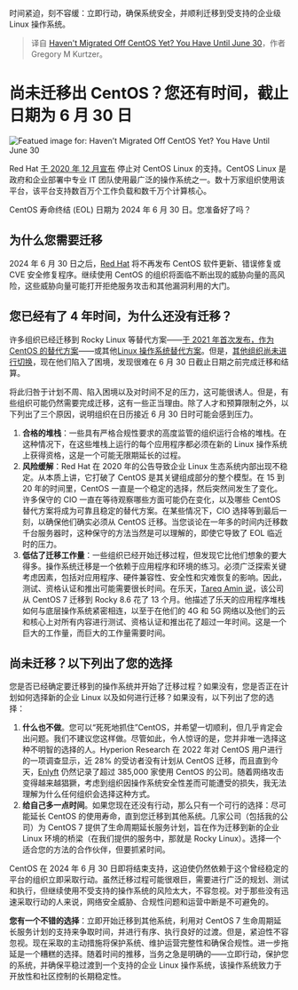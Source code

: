 
<!--
title: 尚未迁移出CentOS？您还有时间，截止日期为6月30日
cover: https://cdn.thenewstack.io/media/2024/06/6cd1998b-rocket-launch-693236_1280.jpg
-->

时间紧迫，刻不容缓：立即行动，确保系统安全，并顺利迁移到受支持的企业级 Linux 操作系统。

> 译自 [Haven't Migrated Off CentOS Yet? You Have Until June 30](https://thenewstack.io/havent-migrated-off-centos-yet-you-have-until-june-30/)，作者 Gregory M Kurtzer。


# 尚未迁移出 CentOS？您还有时间，截止日期为 6 月 30 日

![Featued image for: Haven’t Migrated Off CentOS Yet? You Have Until June 30](https://cdn.thenewstack.io/media/2024/06/6cd1998b-rocket-launch-693236_1280-1024x682.jpg)

Red Hat [于 2020 年 12 月宣布](https://thenewstack.io/red-hat-deprecates-linux-centos-in-favor-of-a-streaming-edition/) 停止对 CentOS Linux 的支持。CentOS Linux 是政府和企业部署中专业 IT 团队使用最广泛的操作系统之一。数十万家组织使用该平台，该平台支持数百万个工作负载和数千万个计算核心。

CentOS 寿命终结 (EOL) 日期为 2024 年 6 月 30 日。您准备好了吗？

## 为什么您需要迁移

2024 年 6 月 30 日之后，[Red Hat](https://www.openshift.com/try?utm_content=inline+mention) 将不再发布 CentOS 软件更新、错误修复或 CVE 安全修复程序。继续使用 CentOS 的组织将面临不断出现的威胁向量的高风险，这些威胁向量可能打开拒绝服务攻击和其他漏洞利用的大门。

## 您已经有了 4 年时间，为什么还没有迁移？

许多组织已经迁移到 Rocky Linux 等替代方案——[于 2021 年首次发布，作为 CentOS 的替代方案](https://rockylinux.org/about/)——或其他[Linux 操作系统替代方案](https://thenewstack.io/where-to-turn-for-a-centos-replacement-heres-5-solid-linux-distros-to-check-out/)。但是，[其他组织尚未进行切换](https://thenewstack.io/red-hat-has-finally-given-centos-7-a-cloud-upgrade-plan/)，现在他们陷入了困境，发现很难在 6 月 30 日截止日期之前完成迁移和结算。

将此归咎于计划不周、陷入困境以及对时间不足的压力，这可能很诱人。但是，有些组织可能仍然需要完成迁移，这有一些正当理由。除了人才和预算限制之外，以下列出了三个原因，说明组织在日历接近 6 月 30 日时可能会感到压力。

1. **合格的堆栈**：一些具有严格合规性要求的高度监管的组织运行合格的堆栈。在这种情况下，在这些堆栈上运行的每个应用程序都必须在新的 Linux 操作系统上获得资格，这是一个可能无限期延长的过程。
2. **风险缓解**：Red Hat 在 2020 年的公告导致企业 Linux 生态系统内部出现不稳定。从本质上讲，它打破了 CentOS 是其关键组成部分的整个模型。在 15 到 20 年的时间里，CentOS 一直是一个稳定的选择，然后突然间发生了变化。许多保守的 CIO 一直在等待观察哪些方面可能仍在变化，以及哪些 CentOS 替代方案将成为可靠且稳定的替代方案。在某些情况下，CIO 选择等到最后一刻，以确保他们确实必须从 CentOS 迁移。当您谈论在一年多的时间内迁移数千台服务器时，这种保守的方法当然是可以理解的，即使它导致了 EOL 临近时的压力。
3. **低估了迁移工作量**：一些组织已经开始迁移过程，但发现它比他们想象的要大得多。操作系统迁移是一个依赖于应用程序和环境的练习。必须广泛探索关键考虑因素，包括对应用程序、硬件兼容性、安全性和灾难恢复的影响。因此，测试、资格认证和推出可能需要很长时间。在乐天，[Tareq Amin 说](https://the-mobile-network.com/2022/10/rakuten-goes-down-rocky-road-for-linux-os/)，该公司从 CentOS 7 迁移到 Rocky 8.6 花了 13 个月。他描述了乐天的应用程序堆栈如何与底层操作系统紧密相连，以至于在他们的 4G 和 5G 网络以及他们的云和核心上对所有内容进行测试、资格认证和推出花了超过一年时间。这是一个巨大的工作量，而巨大的工作量需要时间。

## 尚未迁移？以下列出了您的选择

您是否已经确定要迁移到的操作系统并开始了迁移过程？如果没有，您是否正在计划如何选择新的企业 Linux 以及如何进行迁移？如果没有，以下列出了您的选择：

1. **什么也不做**。您可以“死死地抓住”CentOS，并希望一切顺利，但几乎肯定会出问题。我们不建议您这样做。尽管如此，令人惊讶的是，您并非唯一选择这种不明智的选择的人。Hyperion Research 在 2022 年对 CentOS 用户进行的一项调查显示，近 28% 的受访者没有计划从 CentOS 迁移，而且直到今天，[Enlyft](https://enlyft.com/tech/products/centos) 仍然记录了超过 385,000 家使用 CentOS 的公司。随着网络攻击变得越来越猖獗，考虑到组织因操作系统安全性差而可能遭受的损失，我无法理解为什么任何组织会选择这种方式。
2. **给自己多一点时间**。如果您现在还没有行动，那么只有一个可行的选择：尽可能延长 CentOS 的使用寿命，直到您迁移到其他系统。几家公司（包括我的公司）为 CentOS 7 提供了生命周期延长服务计划，旨在作为迁移到新的企业 Linux 环境的桥梁（在我们提供的服务中，那就是 Rocky Linux）。选择一个适合您的方法的合作伙伴，但要抓紧时间。

CentOS 在 2024 年 6 月 30 日即将结束支持，这迫使仍然依赖于这个曾经稳定的平台的组织立即采取行动。虽然迁移过程可能很艰巨，需要进行广泛的规划、测试和执行，但继续使用不受支持的操作系统的风险太大，不容忽视。对于那些没有迅速采取行动的人来说，网络安全威胁、合规性问题和运营中断是不可避免的。

**您有一个不错的选择**：立即开始迁移到其他系统，利用对 CentOS 7 生命周期延长服务计划的支持来争取时间，并进行有序、执行良好的过渡。但是，紧迫性不容忽视。现在采取的主动措施将保护系统、维护运营完整性和确保合规性。进一步拖延是一个糟糕的选择。随着时间的推移，当务之急是明确的——立即行动，保护您的系统，并确保平稳过渡到一个支持的企业 Linux 操作系统，该操作系统致力于开放性和社区控制的长期稳定性。
